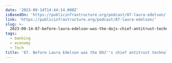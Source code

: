 ```yaml
---
date: '2023-09-14T14:44:14.000Z'
isBasedOn: 'https://publicinfrastructure.org/podcast/87-laura-edelson/'
link: 'https://publicinfrastructure.org/podcast/87-laura-edelson/'
slug: >-
  2023-09-14-87-before-laura-edelson-was-the-dojs-chief-antitrust-technologist-facebo
tags:
  - banking
  - economy
  - Tech
title: '87. Before Laura Edelson was the DOJ''s chief antitrust technologist, Facebo'
---
```


